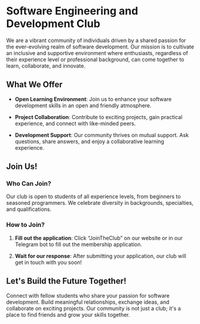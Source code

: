 # Software Engineering and Development Club

We are a vibrant community of individuals driven by a shared passion for the ever-evolving realm of software development. Our mission is to cultivate an inclusive and supportive environment where enthusiasts, regardless of their experience level or professional background, can come together to learn, collaborate, and innovate.

## What We Offer

- **Open Learning Environment**: Join us to enhance your software development skills in an open and friendly atmosphere.
  
- **Project Collaboration**: Contribute to exciting projects, gain practical experience, and connect with like-minded peers.

- **Development Support**: Our community thrives on mutual support. Ask questions, share answers, and enjoy a collaborative learning experience.

## Join Us!

### Who Can Join?

Our club is open to students of all experience levels, from beginners to seasoned programmers. We celebrate diversity in backgrounds, specialties, and qualifications.

### How to Join?

1. **Fill out the application**: Click “JoinTheClub” on our website or in our Telegram bot to fill out the membership application.
   
2. **Wait for our response**: After submitting your application, our club will get in touch with you soon!

## Let's Build the Future Together!

Connect with fellow students who share your passion for software development. Build meaningful relationships, exchange ideas, and collaborate on exciting projects. Our community is not just a club; it's a place to find friends and grow your skills together.
